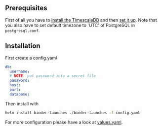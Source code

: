 ## Prerequisites

First of all you have to [install the TimescaleDB](https://docs.timescale.com/latest/getting-started/installation) and
then [set it up](https://docs.timescale.com/latest/getting-started/setup).
Note that you also have to set default timezone to 'UTC' of PostgreSQL in `postgresql.conf`.

## Installation

First create a config.yaml

```yaml
db:
  username:
  # NOTE: put password into a secret file
  password:
  host:
  port:
  database:
```

Then install with

```bash
helm install binder-launches ./binder-launches -f config.yaml
```

For more configuration please have a look at [values.yaml](binder-launches/values.yaml).
